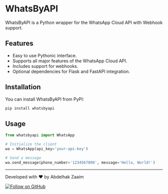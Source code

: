 # WhatsByAPI

WhatsByAPI is a Python wrapper for the WhatsApp Cloud API with Webhook support.

## Features

- Easy to use Pythonic interface.
- Supports all major features of the WhatsApp Cloud API.
- Includes support for webhooks.
- Optional dependencies for Flask and FastAPI integration.

## Installation

You can install WhatsByAPI from PyPI:

```bash
pip install whatsbyapi
```

## Usage

```python
from whatsbyapi import WhatsApp

# Initialize the client
wa = WhatsApp(api_key='your-api-key')

# Send a message
wa.send_message(phone_number='1234567890', message='Hello, World!')
```


---
Developed with ❤️ by Abdelhak Zaaim

[![Follow on GitHub](https://img.shields.io/github/followers/aabdelhak-zaaim?label=Follow&style=social)](https://github.com/abdelhak-zaaim)
